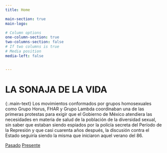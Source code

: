 ```yaml
---
title: Home

main-section: true
main-logo:

# Column options
one-column-section: true
two-columns-section: false
# If two columns is true
# Media position
media-left: false


---
```

# LA SONAJA DE LA VIDA

{:.main-text}
Los movimientos conformados por grupos homosexuales como Grupo Horus, FHAR y Grupo Lambda coordinaban una de las primeras protestas para exigir que el Gobierno de México atendiera las necesidades en materia de salud de la población de la diversidad sexual, sin saber que estaban siendo espiados por la policía secreta del Período de la Represión y que casi cuarenta años después, la discusión contra el Estado seguiría siendo la misma que iniciaron aquel verano del 86.

[Pasado](/la-sonaja-de-la-vida/los-espias-que-guardaron-al-SIDA-en-un-cajon/)
[Presente](/la-sonaja-de-la-vida/la-sonaja-de-la-vida/)



